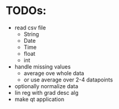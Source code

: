 # TODOs:
- read csv file
    + String
    + Date
    + Time
    + float
    + int
- handle missing values
    + average ove whole data
    + or use average over 2-4 datapoints
- optionally normalize data
- lin reg with grad desc alg
- make qt application